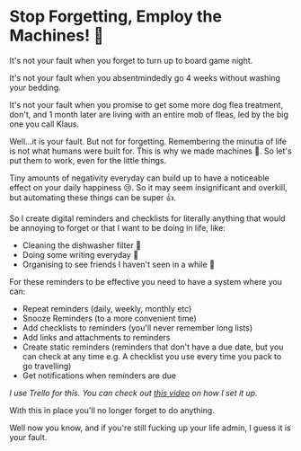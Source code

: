 # Stop Forgetting, Employ the Machines! 🤖

It's not your fault when you forget to turn up to board game night.

It's not your fault when you absentmindedly go 4 weeks without washing your bedding.

It's not your fault when you promise to get some more dog flea treatment, don't, and 1 month later are living with an entire mob of fleas, led by the big one you call Klaus.

Well...it is your fault. But not for forgetting. Remembering the minutia of life is not what humans were built for. This is why we made machines 🤖. So let's put them to work, even for the little things.

Tiny amounts of negativity everyday can build up to have a noticeable effect on your daily happiness 😢. So it may seem insignificant and overkill, but automating these things can be super 👍.

So I create digital reminders and checklists for literally anything that would be annoying to forget or that I want to be doing in life, like:

- Cleaning the dishwasher filter 🧽
- Doing some writing everyday 📝
- Organising to see friends I haven't seen in a while 👫

For these reminders to be effective you need to have a system where you can:

- Repeat reminders (daily, weekly, monthly etc)
- Snooze Reminders (to a more convenient time)
- Add checklists to reminders (you'll never remember long lists)
- Add links and attachments to reminders
- Create static reminders (reminders that don't have a due date, but you can check at any time e.g. A checklist you use every time you pack to go travelling)
- Get notifications when reminders are due

_I use Trello for this. You can check out [this video](https://youtu.be/swP60uOM36A) on how I set it up._

With this in place you'll no longer forget to do anything.

Well now you know, and if you're still fucking up your life admin, I guess it is your fault.
